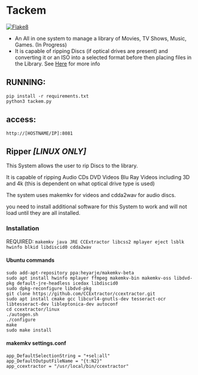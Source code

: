 # Tackem

[![Flake8](https://github.com/GaryTheBrown/Tackem/actions/workflows/Checks.yml/badge.svg)](https://github.com/GaryTheBrown/Tackem/actions/workflows/Checks.yml)

- An All in one system to manage a library of Movies, TV Shows, Music, Games. (In Progress)
- It is capable of ripping Discs (if optical drives are present) and converting it or an ISO into a
selected format before then placing files in the Library. See [Here](##Ripper) for more info
## RUNNING:

```
pip install -r requirements.txt
python3 tackem.py
```

## access:
```
http://[HOSTNAME/IP]:8081
```

## Ripper *[LINUX ONLY]*
This System allows the user to rip Discs to the library.

It is capable of ripping Audio CDs DVD Videos Blu Ray Videos including 3D and 4k
(this is dependent on what optical drive type is used)

The system uses makemkv for videos and cdda2wav for audio discs.

you need to install additional software for this System to work and will not load until they are all installed.

### Installation

REQUIRED: ```makemkv java JRE CCExtractor libcss2 mplayer eject lsblk hwinfo blkid libdiscid0 cdda2wav```

#### Ubuntu commands
```
sudo add-apt-repository ppa:heyarje/makemkv-beta
sudo apt install hwinfo mplayer ffmpeg makemkv-bin makemkv-oss libdvd-pkg default-jre-headless icedax libdiscid0
sudo dpkg-reconfigure libdvd-pkg
git clone https://github.com/CCExtractor/ccextractor.git
sudo apt install cmake gcc libcurl4-gnutls-dev tesseract-ocr libtesseract-dev libleptonica-dev autoconf
cd ccextractor/linux
./autogen.sh
./configure
make
sudo make install
```

#### makemkv settings.conf
```
app_DefaultSelectionString = "+sel:all"
app_DefaultOutputFileName = "{t:N2}"
app_ccextractor = "/usr/local/bin/ccextractor"
```
